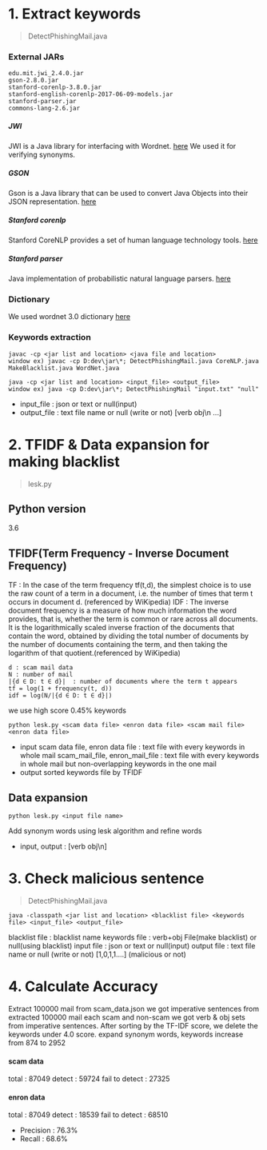 # 1. Extract keywords
> DetectPhishingMail.java

### External JARs
```
edu.mit.jwi_2.4.0.jar
gson-2.8.0.jar
stanford-corenlp-3.8.0.jar
stanford-english-corenlp-2017-06-09-models.jar
stanford-parser.jar
commons-lang-2.6.jar
```

##### JWI
JWI is a Java library for interfacing with Wordnet.
[here](https://projects.csail.mit.edu/jwi/)
We used it for verifying synonyms. 

##### GSON
Gson is a Java library that can be used to convert Java Objects into their JSON representation.
[here](https://mvnrepository.com/artifact/com.google.code.gson/gson/2.8.0)

##### Stanford corenlp
Stanford CoreNLP provides a set of human language technology tools.
[here](https://stanfordnlp.github.io/CoreNLP/download.html)

##### Stanford parser
Java implementation of probabilistic natural language parsers.
[here](https://nlp.stanford.edu/software/lex-parser.shtml#Download)

### Dictionary
We used wordnet 3.0 dictionary [here](http://wordnet.princeton.edu/wordnet/download/current-version/)

### Keywords extraction
```
javac -cp <jar list and location> <java file and location>
window ex) javac -cp D:dev\jar\*; DetectPhishingMail.java CoreNLP.java MakeBlacklist.java WordNet.java

```

```
java -cp <jar list and location> <input_file> <output_file>
window ex) java -cp D:dev\jar\*; DetectPhishingMail "input.txt" "null"
```
* input_file : json or text or null(input)
* output_file : text file name or null (write or not) 
              [verb obj\n ...]

# 2. TFIDF & Data expansion for making blacklist
> lesk.py

## Python version
3.6

## TFIDF(Term Frequency - Inverse Document Frequency)
TF : In the case of the term frequency tf(t,d), the simplest choice is to use the raw count of a term in a document, i.e. the number of times that term t occurs in document d. (referenced by WiKipedia)
IDF : The inverse document frequency is a measure of how much information the word provides, that is, whether the term is common or rare across all documents. It is the logarithmically scaled inverse fraction of the documents that contain the word, obtained by dividing the total number of documents by the number of documents containing the term, and then taking the logarithm of that quotient.(referenced by WiKipedia)
```
d : scam mail data
N : number of mail
|{d ∈ D: t ∈ d}|  : number of documents where the term t appears
tf = log(1 + frequency(t, d)) 
idf = log(N/|{d ∈ D: t ∈ d}|)
```
we use high score 0.45% keywords

```
python lesk.py <scam data file> <enron data file> <scam mail file> <enron data file>
```
* input
scam data file, enron data file : text file with every keywords in whole mail 
scam_mail_file, enron_mail_file : text file with every keywords in whole mail but non-overlapping keywords in the one mail
* output
  sorted keywords file by TFIDF

## Data expansion
```
python lesk.py <input file name>
```
Add synonym words using lesk algorithm and refine words

* input, output : [verb obj\n]

# 3. Check malicious sentence
> DetectPhishingMail.java

```
java -classpath <jar list and location> <blacklist file> <keywords file> <input_file> <output_file>
```
blacklist file : blacklist name
keywords file : verb+obj File(make blacklist) or null(using blacklist)
input file : json or text or null(input)
output file : text file name or null (write or not)
            [1,0,1,1....] (malicious or not)

# 4. Calculate Accuracy
Extract 100000 mail from scam_data.json
we got imperative sentences from extracted 100000 mail each scam and non-scam
we got verb & obj sets from imperative sentences.
After sorting by the TF-IDF score, we delete the keywords under 4.0 score.
expand synonym words, keywords increase from 874 to 2952 

#### scam data
total : 87049
detect : 59724
fail to detect : 27325
#### enron data
total : 87049
detect : 18539
fail to detect : 68510

* Precision : 76.3%	
* Recall : 68.6%
